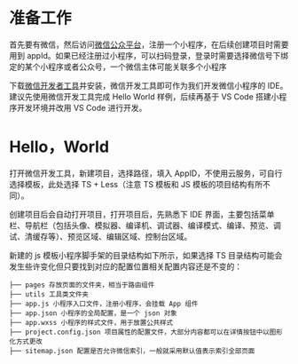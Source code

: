 # 准备工作

首先要有微信，然后访问[微信公众平台](https://mp.weixin.qq.com/)，注册一个小程序，在后续创建项目时需要用到 appId。如果已经注册过小程序，可以扫码登录，登录时需要选择微信号下绑定的某个小程序或者公众号，一个微信主体可能关联多个小程序

下载[微信开发者工具](https://developers.weixin.qq.com/miniprogram/dev/devtools/download.html)并安装，微信开发工具即可作为我们开发微信小程序的 IDE。建议先使用微信开发工具完成 Hello World 样例，后续再基于 VS Code 搭建小程序开发环境并改用 VS Code 进行开发。

# Hello，World

打开微信开发工具，新建项目，选择路径，填入 AppID，不使用云服务，可自行选择模板，此处选择 TS + Less（注意 TS 模板和 JS 模板的项目结构有所不同）。

创建项目后会自动打开项目，打开项目后，先熟悉下 IDE 界面，主要包括菜单栏、导航栏（包括头像、模拟器、编译机、调试器、编译模式、编译、预览、调试、清缓存等）、预览区域、编辑区域、控制台区域。

新建的 js 模板小程序脚手架的目录结构如下所示，如果选择 TS 目录结构可能会发生些许变化但只要找到对应的配置位置相关配置内容还是不变的：

```
├── pages 存放页面的文件夹，相当于路由组件
├── utils 工具类文件夹
├── app.js 小程序入口文件，注册小程序，会挂载 App 组件
├── app.json 小程序的全局配置，是一个 json 对象
├── app.wxss 小程序的样式文件，用于放置公共样式
├── project.config.json 项目属性的配置文件，大部分内容都可以在详情按钮中以图形化方式更改
├── sitemap.json 配置是否允许微信索引，一般就采用默认值表示索引全部页面
```
